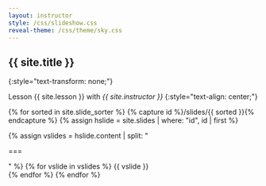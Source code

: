 ```yaml
---
layout: instructor
style: /css/slideshow.css
reveal-theme: /css/theme/sky.css
---
```


<section markdown="1">

# {{ site.title }}
{:style="text-transform: none;"}

Lesson {{ site.lesson }} with *{{ site.instructor }}*
{:style="text-align: center;"}

</section>

{% for sorted in site.slide_sorter %}
{% capture id %}/slides/{{ sorted }}{% endcapture %}
{% assign hslide = site.slides | where: "id", id | first %}
<section>
{% assign vslides = hslide.content | split: "<p>===</p>" %}
{% for vslide in vslides %}
<section{% if hslide.background %} data-background="{{ site.baseurl }}{{ hslide.background }}"{% endif %}{% if hslide.class %} class="{{ hslide.class }}"{% endif %}>
{{ vslide }}
</section>
{% endfor %}
</section>
{% endfor %}
